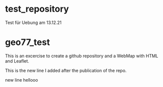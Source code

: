 # test_repository
 Test für Uebung am 13.12.21

# geo77_test
This is an excercise to create a github repository and a WebMap with HTML and Leaflet.
 
This is the new line I added after the publication of the repo.

new line hellooo